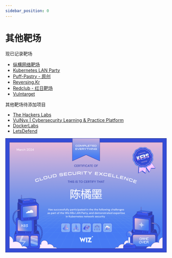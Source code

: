 ```yaml
---
sidebar_position: 0
---
```


# 其他靶场

现已记录靶场

- [纵横网络靶场](https://game.fengtaisec.com/)
- [Kubernetes LAN Party](https://www.k8slanparty.com/)
- [Puff-Pastry - 原创](https://github.com/CTF-Archives/Puff-Pastry)
- [Reversing.Kr](http://reversing.kr/)
- [Redclub - 红日靶场](http://vulnstack.qiyuanxuetang.net/vuln/)
- [Vulntarget](https://github.com/crow821/vulntarget)

其他靶场待添加项目

- [The Hackers Labs](https://thehackerslabs.com/)
- [VulNyx | Cybersecurity Learning & Practice Platform](https://vulnyx.com/)
- [DockerLabs](https://dockerlabs.es/)
- [LetsDefend](https://app.letsdefend.io/)

![img](img/image_20241227-222747.png)
